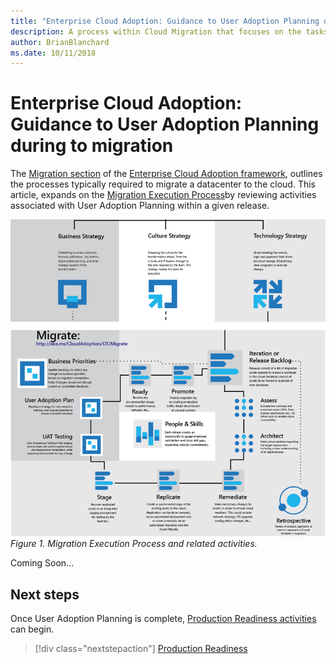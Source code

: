 ```yaml
---
title: "Enterprise Cloud Adoption: Guidance to User Adoption Planning during migration"
description: A process within Cloud Migration that focuses on the tasks of migrating workloads to the cloud
author: BrianBlanchard
ms.date: 10/11/2018
---
```


# Enterprise Cloud Adoption: Guidance to User Adoption Planning during to migration

The [Migration section](../overview.md) of the [Enterprise Cloud Adoption framework](../../overview.md), outlines the processes typically required to migrate a datacenter to the cloud. This article, expands on the [Migration Execution Process](overview.md)by reviewing activities associated with User Adoption Planning within a given release.
  
![Migration Execution Process and related activities](../../_images/migration-execute.png)
*Figure 1. Migration Execution Process and related activities.*

Coming Soon...

## Next steps

Once User Adoption Planning is complete, [Production Readiness activities](ready.md) can begin.

> [!div class="nextstepaction"]
> [Production Readiness](ready.md)